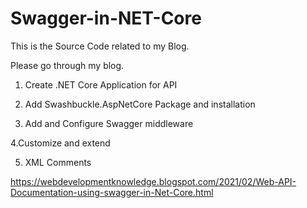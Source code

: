 # Swagger-in-NET-Core

This is the Source Code related to my Blog.

Please go through my blog.

1. Create .NET Core Application for API

2. Add Swashbuckle.AspNetCore Package and installation

3. Add and Configure Swagger middleware 

 4.Customize and extend

5. XML Comments

https://webdevelopmentknowledge.blogspot.com/2021/02/Web-API-Documentation-using-swagger-in-Net-Core.html
